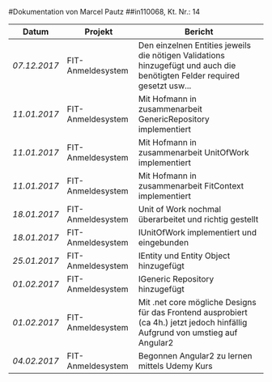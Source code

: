 #Dokumentation von Marcel Pautz
##in110068, Kt. Nr.: 14


| Datum | Projekt | Bericht |
|---|---|---|
|*07.12.2017*|FIT-Anmeldesystem|Den einzelnen Entities jeweils die nötigen Validations hinzugefügt und auch die benötigten Felder required gesetzt usw...|
|*11.01.2017*|FIT-Anmeldesystem|Mit Hofmann in zusammenarbeit GenericRepository implementiert|
|*11.01.2017*|FIT-Anmeldesystem|Mit Hofmann in zusammenarbeit UnitOfWork implementiert|
|*11.01.2017*|FIT-Anmeldesystem|Mit Hofmann in zusammenarbeit FitContext implementiert|
|*18.01.2017*|FIT-Anmeldesystem|Unit of Work nochmal überarbeitet und richtig gestellt|
|*18.01.2017*|FIT-Anmeldesystem|IUnitOfWork implementiert und eingebunden|
|*25.01.2017*|FIT-Anmeldesystem|IEntity und Entity Object hinzugefügt|
|*01.02.2017*|FIT-Anmeldesystem|IGeneric Repository hinzugefügt|
|*01.02.2017*|FIT-Anmeldesystem|Mit .net core mögliche Designs für das Frontend ausprobiert (ca 4h.) jetzt jedoch hinfällig Aufgrund von umstieg auf Angular2| 
|*04.02.2017*|FIT-Anmeldesystem|Begonnen Angular2 zu lernen mittels Udemy Kurs|
